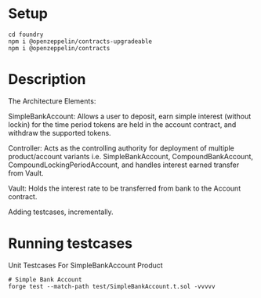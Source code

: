 # Setup

```shell
cd foundry
npm i @openzeppelin/contracts-upgradeable
npm i @openzeppelin/contracts
```

# Description

The Architecture Elements:

SimpleBankAccount: Allows a user to deposit, earn simple interest (without lockin) for the time period tokens are held in the account contract, and withdraw the supported tokens.

Controller: Acts as the controlling authority for deployment of multiple product/account variants i.e. SimpleBankAccount, CompoundBankAccount, CompoundLockingPeriodAccount, and handles interest earned transfer from Vault.

Vault: Holds the interest rate to be transferred from bank to the Account contract.

Adding testcases, incrementally.

# Running testcases 

Unit Testcases For SimpleBankAccount Product

```shell
# Simple Bank Account
forge test --match-path test/SimpleBankAccount.t.sol -vvvvv
